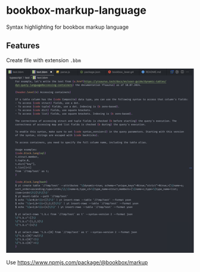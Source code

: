 # bookbox-markup-language

Syntax highlighting for bookbox markup language

## Features

Create file with extension `.bbm`

![example](grammar/vscode/bookbox-markup-language/images/example.png)

Use https://www.npmjs.com/package/@bookbox/markup
